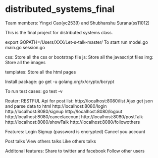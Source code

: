 # distributed_systems_final
Team members:
Yingxi Cao(yc2539) and Shubhanshu Surana(ss11012)

This is the final project for distributed systems class. 

export GOPATH=/Users/XXX/Let-s-talk-master/
To start run model.go main.go session.go

css:
Store all the css or bootstrap file 
js:
Store all the javascript files
img:
Store all the images

templates:
Store all the html pages


Install package:
go get -u golang.org/x/crypto/bcrypt

To run test cases:
go test -v

Router:
RESTFUL Api for post list:
http://localhost:8080/list
Ajax get json and parse data to html
http://localhost:8080/login
http://localhost:8080/signup
http://localhost:8080/logout
http://localhost:8080/cancelaccount
http://localhost:8080/postTalk
http://localhost:8080/showTalk
http://localhost:8080/followothers


Features:
Login
Signup (password is encrypted)
Cancel you account

Post talks
View others talks
Like others talks


Additonal features:
Share to twitter and facebook
Follow other users

